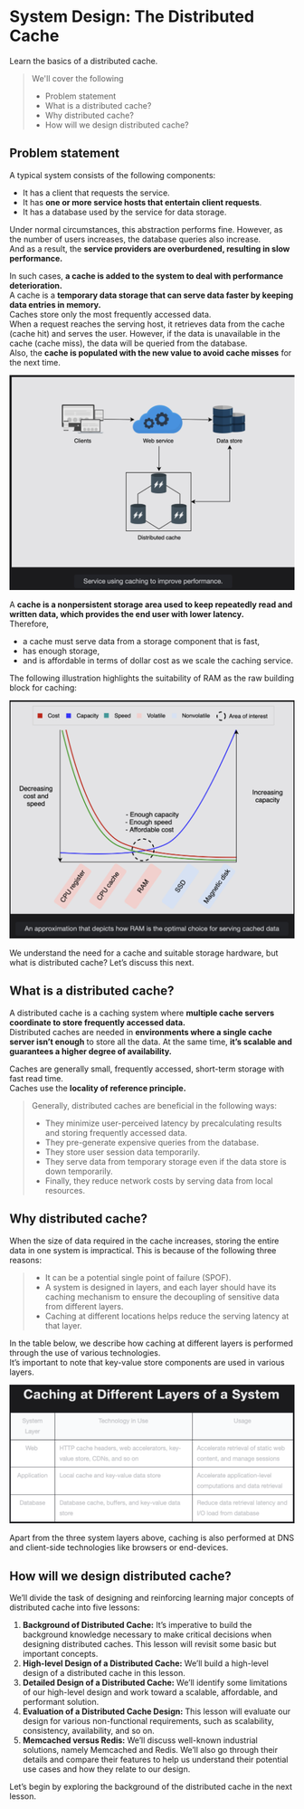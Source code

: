 # System Design: The Distributed Cache

Learn the basics of a distributed cache.

> We'll cover the following
>
> - Problem statement
> - What is a distributed cache?
> - Why distributed cache?
> - How will we design distributed cache?

## Problem statement

A typical system consists of the following components:

- It has a client that requests the service.
- It has **one or more service hosts that entertain client requests**.
- It has a database used by the service for data storage.

Under normal circumstances, this abstraction performs fine. However, as the number of users increases, the database queries also increase.  
 And as a result, the **service providers are overburdened, resulting in slow performance.**

In such cases, **a cache is added to the system to deal with performance deterioration.**  
 A cache is a **temporary data storage that can serve data faster by keeping data entries in memory.**  
 Caches store only the most frequently accessed data.  
 When a request reaches the serving host, it retrieves data from the cache (cache hit) and serves the user. However, if the data is unavailable in the cache (cache miss), the data will be queried from the database.  
 Also, the **cache is populated with the new value to avoid cache misses** for the next time.

![service using caching to improve performance](./images/1-service-using-caching-to-improve-performance.png)

A **cache is a nonpersistent storage area used to keep repeatedly read and written data, which provides the end user with lower latency.**  
Therefore,

- a cache must serve data from a storage component that is fast,
- has enough storage,
- and is affordable in terms of dollar cost as we scale the caching service.

The following illustration highlights the suitability of RAM as the raw building block for caching:

![an approximation that depicts how RAM is the optimal choice for serving cached data](./images/2-an-approximation-that-depicts-how-RAM-is-the-optimal-choice-for-serving-cached-data.png)

We understand the need for a cache and suitable storage hardware, but what is distributed cache? Let’s discuss this next.

## What is a distributed cache?

A distributed cache is a caching system where **multiple cache servers coordinate to store frequently accessed data.**  
 Distributed caches are needed in **environments where a single cache server isn’t enough** to store all the data. At the same time, **it’s scalable and guarantees a higher degree of availability.**

Caches are generally small, frequently accessed, short-term storage with fast read time.  
Caches use the **locality of reference principle.**

> Generally, distributed caches are beneficial in the following ways:
>
> - They minimize user-perceived latency by precalculating results and storing frequently accessed data.
> - They pre-generate expensive queries from the database.
> - They store user session data temporarily.
> - They serve data from temporary storage even if the data store is down temporarily.
> - Finally, they reduce network costs by serving data from local resources.

## Why distributed cache?

When the size of data required in the cache increases, storing the entire data in one system is impractical. This is because of the following three reasons:

> - It can be a potential single point of failure (SPOF).
> - A system is designed in layers, and each layer should have its caching mechanism to ensure the decoupling of sensitive data from different layers.
> - Caching at different locations helps reduce the serving latency at that layer.

In the table below, we describe how caching at different layers is performed through the use of various technologies.  
It’s important to note that key-value store components are used in various layers.

![caching at different layers of a system](./images/3-caching-at-different-layers-of-a-system.png)

Apart from the three system layers above, caching is also performed at DNS and client-side technologies like browsers or end-devices.

## How will we design distributed cache?

We’ll divide the task of designing and reinforcing learning major concepts of distributed cache into five lessons:

1. **Background of Distributed Cache:** It’s imperative to build the background knowledge necessary to make critical decisions when designing distributed caches. This lesson will revisit some basic but important concepts.
2. **High-level Design of a Distributed Cache:** We’ll build a high-level design of a distributed cache in this lesson.
3. **Detailed Design of a Distributed Cache:** We’ll identify some limitations of our high-level design and work toward a scalable, affordable, and performant solution.
4. **Evaluation of a Distributed Cache Design:** This lesson will evaluate our design for various non-functional requirements, such as scalability, consistency, availability, and so on.
5. **Memcached versus Redis:** We’ll discuss well-known industrial solutions, namely Memcached and Redis. We’ll also go through their details and compare their features to help us understand their potential use cases and how they relate to our design.

Let’s begin by exploring the background of the distributed cache in the next lesson.
